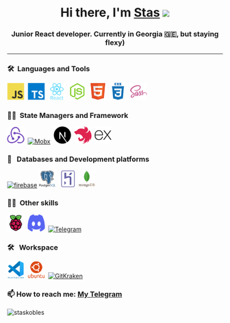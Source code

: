 <h1 align="center">Hi there, I'm <a href="https://github.com/StasKobles/" target="_blank">Stas</a>
<img src="https://github.com/blackcater/blackcater/raw/main/images/Hi.gif" height="32"/></h1>
<h3 align="center">Junior React developer. Currently in Georgia 🇬🇪, but staying flexy)</h3>

---

### 🛠 &nbsp;Languages and Tools

<p>
  <a href='https://www.javascript.com/' target="_blank" rel="noreferrer"><img src="https://github.com/devicons/devicon/blob/master/icons/javascript/javascript-original.svg" title="JavaScript" alt="JavaScript" width="40" height="40"/></a>&nbsp;
  <a href='https://www.typescriptlang.org/' target="_blank" rel="noreferrer"><img src="https://github.com/devicons/devicon/blob/master/icons/typescript/typescript-original.svg" title="TypeScript"  alt="TypeScript" width="40" height="40"/><a/>&nbsp;
  <a href='https://reactjs.org/' target="_blank" rel="noreferrer"><img src="https://github.com/devicons/devicon/blob/master/icons/react/react-original-wordmark.svg" title="React" alt="React" width="40" height="40"/><a/>&nbsp;
  <a href='https://nodejs.org/en/' target="_blank" rel="noreferrer"><img src="https://github.com/devicons/devicon/blob/master/icons/nodejs/nodejs-original.svg" title="NodeJS" alt="NodeJS" width="40" height="40"/><a/>&nbsp;
  <a href='https://html.com/' target="_blank" rel="noreferrer"><img src="https://github.com/devicons/devicon/blob/master/icons/html5/html5-original.svg" title="HTML5" alt="HTML" width="40" height="40"/><a/>&nbsp;
  <a href='https://developer.mozilla.org/en-US/docs/Web/CSS'><img src="https://github.com/devicons/devicon/blob/master/icons/css3/css3-plain-wordmark.svg"  title="CSS3" alt="CSS" width="40" height="40"/><a/>&nbsp;  
  <a href='https://sass-lang.com/' target="_blank" rel="noreferrer"><img src="https://github.com/devicons/devicon/blob/master/icons/sass/sass-original.svg" title="Sass"  alt="Sass" width="40" height="40"/></a>&nbsp;
</p>

### 👨‍💻 &nbsp;State Managers and Framework

 <p>
  <a href='https://redux.js.org/' target="_blank" rel="noreferrer"><img src="https://github.com/devicons/devicon/blob/master/icons/redux/redux-original.svg" title="Redux" alt="Redux " width="40" height="40"/><a/>&nbsp;
  <a href='https://mobx.js.org' target="_blank" rel="noreferrer"><img src="https://mobx.js.org/assets/mobx.png" title="Mobx" alt="Mobx " width="40" height="40" target="_blank" rel="noreferrer"/><a/>&nbsp;
  <a href='https://nextjs.org/' target="_blank" rel="noreferrer"><img src="https://github.com/devicons/devicon/blob/master/icons/nextjs/nextjs-original.svg" title="NextJS" alt="NextJS" width="40" height="40" target="_blank" rel="noreferrer"/><a/>&nbsp;
<a href='https://nestjs.com/' target="_blank" rel="noreferrer"><img src="https://github.com/devicons/devicon/blob/master/icons/nestjs/nestjs-plain.svg" title="NestJS" alt="NestJS " width="40" height="40"/><a/>&nbsp;
  <a href="https://expressjs.com/" target="_blank" rel="noreferrer"> <img src="https://github.com/devicons/devicon/blob/master/icons/express/express-original.svg" title='ExpressJS' alt="express" width="40" height="40"/></a>
    </p>

### 💾 &nbsp; Databases and Development platforms
<p>
  <a href="https://firebase.google.com/" target="_blank" rel="noreferrer"><img src="https://www.vectorlogo.zone/logos/firebase/firebase-icon.svg" alt="firebase" title="Firebase" width="40" height="40"/></a>
  <a href='https://www.postgresql.org/' target="_blank" rel="noreferrer"><img src="https://github.com/devicons/devicon/blob/master/icons/postgresql/postgresql-original-wordmark.svg" title="PostgreSQL"  alt="PostgreSQL" width="40" height="40"/><a/>&nbsp;
  <a href="https://dashboard.heroku.com" target="_blank" rel="noreferrer"> <img src="https://github.com/devicons/devicon/blob/master/icons/heroku/heroku-original.svg" title="Heroku" alt="Heroku" width="40" height="40"/></a>
  <a href="https://www.mongodb.com/home" target="_blank" rel="noreferrer"> <img src="https://github.com/devicons/devicon/blob/master/icons/mongodb/mongodb-original-wordmark.svg" title="MongoDB" alt="MongoDB" width="40" height="40"/></a>
    </p>
    
    
### 👨‍💻 &nbsp;Other skills

<p>
  <a href='https://www.raspberrypi.com/' target="_blank" rel="noreferrer"><img src="https://github.com/devicons/devicon/blob/master/icons/raspberrypi/raspberrypi-original.svg" title="Raspberry"  alt="Raspberry" width="40" height="40"/></a>&nbsp;
  <a href='https://discord.com/developers/docs/intro' target="_blank" rel="noreferrer"><img src="https://github.com/StasKobles/StasKobles/blob/main/discord-mark-blue.svg" title="Discord"  alt="Discord" width="40" height="40"/></a>&nbsp;
   <a href='https://core.telegram.org/' target="_blank" rel="noreferrer"><img src="https://upload.wikimedia.org/wikipedia/commons/thumb/8/82/Telegram_logo.svg/512px-Telegram_logo.svg.png?20220101141644" title="Telegram"  alt="Telegram" width="40" height="40"/></a>&nbsp;
</p>

### 🛠️ &nbsp; Workspace
<p>
  <a href='https://code.visualstudio.com/' target="_blank" rel="noreferrer"><img src="https://github.com/devicons/devicon/blob/master/icons/vscode/vscode-original-wordmark.svg" title="VSCode"  alt="VSCode" width="40" height="40"/><a/>&nbsp;
  <a href='https://ubuntu.com/' target="_blank" rel="noreferrer"><img src="https://github.com/devicons/devicon/blob/master/icons/ubuntu/ubuntu-plain-wordmark.svg" title="Ubuntu"  alt="Ubuntu" width="40" height="40"/><a/>&nbsp;
  <a href='https://www.gitkraken.com/'  target="_blank" rel="noreferrer"><img src="https://www.vectorlogo.zone/logos/gitkraken/gitkraken-icon.svg" title="GitKraken" alt="GitKraken" width="40" height="40"/><a/>&nbsp;
</p>


### 📫 How to reach me: [My Telegram](https://t.me/kobles)

<p><img align="center" src="https://github-readme-stats.vercel.app/api/top-langs?username=staskobles&count_private=false&hide=jupyter%20notebook&show_icons=true&locale=en&layout=compact" alt="staskobles" /></p>
